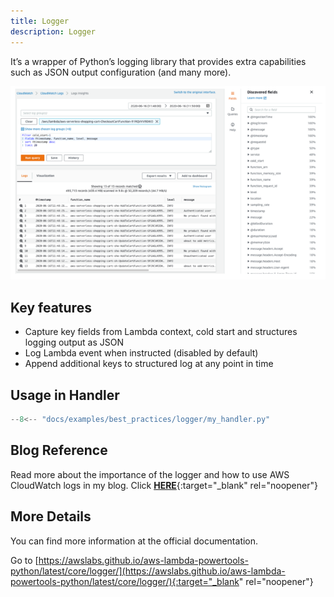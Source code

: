 ```yaml
---
title: Logger
description: Logger
---
```

It’s a wrapper of Python’s logging library that provides extra capabilities such as JSON output configuration (and many more).

![Logger](../media/logger.png)

## **Key features**

* Capture key fields from Lambda context, cold start and structures logging output as JSON
* Log Lambda event when instructed (disabled by default)
* Append additional keys to structured log at any point in time


## **Usage in Handler**

```python hl_lines="8 12 13" title="my_handler.py"
--8<-- "docs/examples/best_practices/logger/my_handler.py"
```

## **Blog Reference**
Read more about the importance of the logger and how to use AWS CloudWatch logs in my blog. Click [**HERE**](https://www.ranthebuilder.cloud/post/aws-lambda-cookbook-elevate-your-handler-s-code-part-1-logging){:target="_blank" rel="noopener"}


## **More Details**
You can find more information at the official documentation.

Go to [https://awslabs.github.io/aws-lambda-powertools-python/latest/core/logger/](https://awslabs.github.io/aws-lambda-powertools-python/latest/core/logger/){:target="_blank" rel="noopener"}
